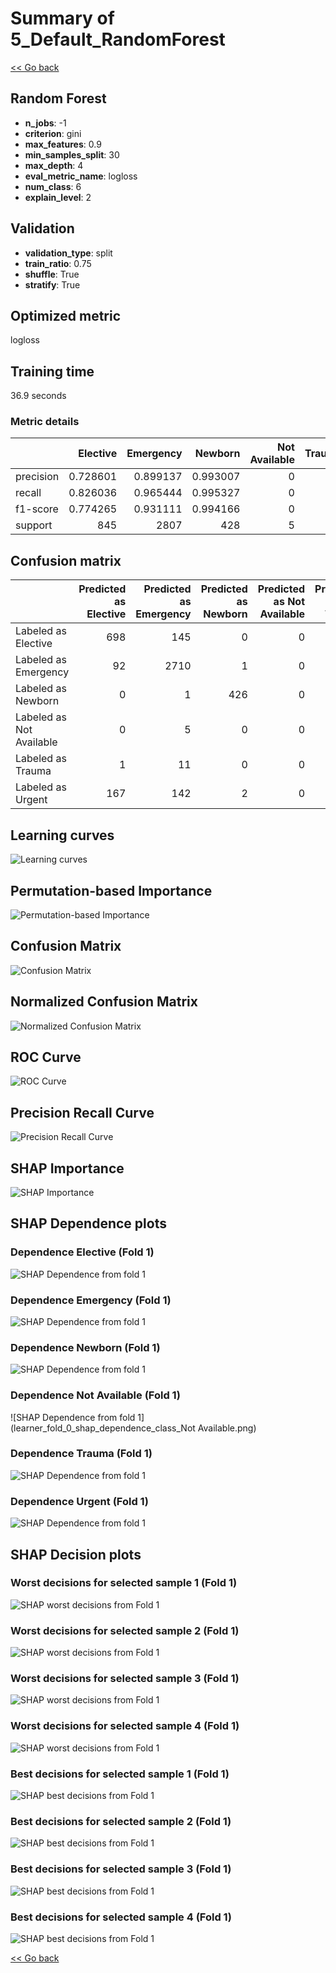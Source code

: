 # Summary of 5_Default_RandomForest

[<< Go back](../README.md)


## Random Forest
- **n_jobs**: -1
- **criterion**: gini
- **max_features**: 0.9
- **min_samples_split**: 30
- **max_depth**: 4
- **eval_metric_name**: logloss
- **num_class**: 6
- **explain_level**: 2

## Validation
 - **validation_type**: split
 - **train_ratio**: 0.75
 - **shuffle**: True
 - **stratify**: True

## Optimized metric
logloss

## Training time

36.9 seconds

### Metric details
|           |   Elective |   Emergency |    Newborn |   Not Available |   Trauma |      Urgent |   accuracy |   macro avg |   weighted avg |   logloss |
|:----------|-----------:|------------:|-----------:|----------------:|---------:|------------:|-----------:|------------:|---------------:|----------:|
| precision |   0.728601 |    0.899137 |   0.993007 |               0 |        0 |   0.695652  |   0.870253 |    0.552733 |       0.85715  |  0.344678 |
| recall    |   0.826036 |    0.965444 |   0.995327 |               0 |        0 |   0.0489297 |   0.870253 |    0.472623 |       0.870253 |  0.344678 |
| f1-score  |   0.774265 |    0.931111 |   0.994166 |               0 |        0 |   0.0914286 |   0.870253 |    0.465162 |       0.84161  |  0.344678 |
| support   | 845        | 2807        | 428        |               5 |       12 | 327         |   0.870253 | 4424        |    4424        |  0.344678 |


## Confusion matrix
|                          |   Predicted as Elective |   Predicted as Emergency |   Predicted as Newborn |   Predicted as Not Available |   Predicted as Trauma |   Predicted as Urgent |
|:-------------------------|------------------------:|-------------------------:|-----------------------:|-----------------------------:|----------------------:|----------------------:|
| Labeled as Elective      |                     698 |                      145 |                      0 |                            0 |                     0 |                     2 |
| Labeled as Emergency     |                      92 |                     2710 |                      1 |                            0 |                     0 |                     4 |
| Labeled as Newborn       |                       0 |                        1 |                    426 |                            0 |                     0 |                     1 |
| Labeled as Not Available |                       0 |                        5 |                      0 |                            0 |                     0 |                     0 |
| Labeled as Trauma        |                       1 |                       11 |                      0 |                            0 |                     0 |                     0 |
| Labeled as Urgent        |                     167 |                      142 |                      2 |                            0 |                     0 |                    16 |

## Learning curves
![Learning curves](learning_curves.png)

## Permutation-based Importance
![Permutation-based Importance](permutation_importance.png)
## Confusion Matrix

![Confusion Matrix](confusion_matrix.png)


## Normalized Confusion Matrix

![Normalized Confusion Matrix](confusion_matrix_normalized.png)


## ROC Curve

![ROC Curve](roc_curve.png)


## Precision Recall Curve

![Precision Recall Curve](precision_recall_curve.png)



## SHAP Importance
![SHAP Importance](shap_importance.png)

## SHAP Dependence plots

### Dependence Elective (Fold 1)
![SHAP Dependence from fold 1](learner_fold_0_shap_dependence_class_Elective.png)
### Dependence Emergency (Fold 1)
![SHAP Dependence from fold 1](learner_fold_0_shap_dependence_class_Emergency.png)
### Dependence Newborn (Fold 1)
![SHAP Dependence from fold 1](learner_fold_0_shap_dependence_class_Newborn.png)
### Dependence Not Available (Fold 1)
![SHAP Dependence from fold 1](learner_fold_0_shap_dependence_class_Not Available.png)
### Dependence Trauma (Fold 1)
![SHAP Dependence from fold 1](learner_fold_0_shap_dependence_class_Trauma.png)
### Dependence Urgent (Fold 1)
![SHAP Dependence from fold 1](learner_fold_0_shap_dependence_class_Urgent.png)

## SHAP Decision plots

### Worst decisions for selected sample 1 (Fold 1)
![SHAP worst decisions from Fold 1](learner_fold_0_sample_0_worst_decisions.png)
### Worst decisions for selected sample 2 (Fold 1)
![SHAP worst decisions from Fold 1](learner_fold_0_sample_1_worst_decisions.png)
### Worst decisions for selected sample 3 (Fold 1)
![SHAP worst decisions from Fold 1](learner_fold_0_sample_2_worst_decisions.png)
### Worst decisions for selected sample 4 (Fold 1)
![SHAP worst decisions from Fold 1](learner_fold_0_sample_3_worst_decisions.png)
### Best decisions for selected sample 1 (Fold 1)
![SHAP best decisions from Fold 1](learner_fold_0_sample_0_best_decisions.png)
### Best decisions for selected sample 2 (Fold 1)
![SHAP best decisions from Fold 1](learner_fold_0_sample_1_best_decisions.png)
### Best decisions for selected sample 3 (Fold 1)
![SHAP best decisions from Fold 1](learner_fold_0_sample_2_best_decisions.png)
### Best decisions for selected sample 4 (Fold 1)
![SHAP best decisions from Fold 1](learner_fold_0_sample_3_best_decisions.png)

[<< Go back](../README.md)

